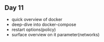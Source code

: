 ## Day 11 
- quick overview of docker 
- deep-dive into docker-compose
- restart options(policy)
- surface overview on it parameter(networks)
